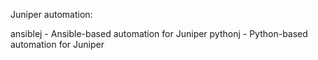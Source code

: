 Juniper automation:

ansiblej - Ansible-based automation for Juniper
pythonj - Python-based automation for Juniper
